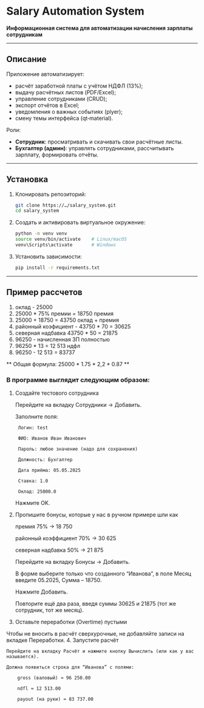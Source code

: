 <!-- README.md -->

# Salary Automation System

**Информационная система для автоматизации начисления зарплаты сотрудникам**

---

## Описание

Приложение автоматизирует:
- расчёт заработной платы с учётом НДФЛ (13%);
- выдачу расчётных листов (PDF/Excel);
- управление сотрудниками (CRUD);
- экспорт отчётов в Excel;
- уведомления о важных событиях (plyer);
- смену темы интерфейса (qt‑material).

Роли:
- **Сотрудник**: просматривать и скачивать свои расчётные листы.
- **Бухгалтер (админ)**: управлять сотрудниками, рассчитывать зарплату, формировать отчёты.

---

## Установка

1. Клонировать репозиторий:
    ```bash
    git clone https://…/salary_system.git
    cd salary_system
    ```
2. Создать и активировать виртуальное окружение:
    ```bash
    python -m venv venv
    source venv/bin/activate    # Linux/macOS
    venv\Scripts\activate       # Windows
    ```
3. Установить зависимости:
    ```bash
    pip install -r requirements.txt
    ```

---

## Пример рассчетов

1. оклад - 25000
2. 25000 * 75% премии = 18750 премия
3. 25000 + 18750 = 43750 оклад + премия
4. районный коэфициент - 43750 * 70 = 30625 
5. северная надбавка 43750 * 50 = 21875
6. 96250 - начисленная ЗП полностью
7. 96250 * 13 = 12 513 ндфл
8. 96250 - 12 513 = 83737

** Общая формула: 25000 * 1.75 * 2,2 * 0.87 **


### В программе выглядит следующим образом:
1. Создайте тестового сотрудника

    Перейдите на вкладку Сотрудники → Добавить.

    Заполните поля:

        Логин: test

        ФИО: Иванов Иван Иванович

        Пароль: любое значение (надо для сохранения)

        Должность: Бухгалтер

        Дата приёма: 05.05.2025

        Ставка: 1.0

        Оклад: 25000.0

    Нажмите OK.

2. Пропишите бонусы, которые у нас в ручном примере шли как

    премия 75% → 18 750

    районный коэффициент 70% → 30 625

    северная надбавка 50% → 21 875

    Перейдите на вкладку Бонусы → Добавить.

    В форме выберите только что созданного “Иванова”, в поле Месяц введите 05.2025, Сумма – 18750.

    Нажмите Добавить.

    Повторите ещё два раза, введя суммы 30625 и 21875 (тот же сотрудник, тот же месяц).

3. Оставьте переработки (Overtime) пустыми

Чтобы не вносить в расчёт сверхурочные, не добавляйте записи на вкладке Переработки.
4. Запустите расчёт

    Перейдите на вкладку Расчёт и нажмите кнопку Вычислить (или как у вас называется).

    Должна появиться строка для “Иванова” с полями:

        gross (валовый) ≈ 96 250.00

        ndfl ≈ 12 513.00

        payout (на руки) ≈ 83 737.00